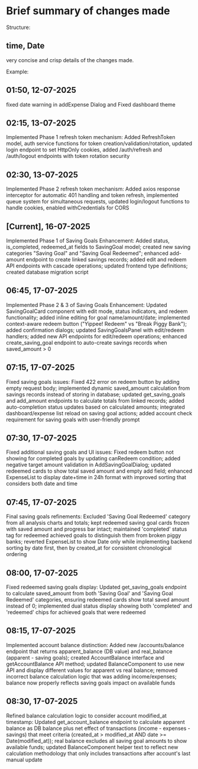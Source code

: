 # Brief summary of changes made

Structure:
## time, Date
very concise and crisp details of the changes made.

Example:
## 01:50, 12-07-2025
fixed date warning in addExpense Dialog and Fixed dashboard theme

## 02:15, 13-07-2025
Implemented Phase 1 refresh token mechanism: Added RefreshToken model, auth service functions for token creation/validation/rotation, updated login endpoint to set HttpOnly cookies, added /auth/refresh and /auth/logout endpoints with token rotation security

## 02:30, 13-07-2025
Implemented Phase 2 refresh token mechanism: Added axios response interceptor for automatic 401 handling and token refresh, implemented queue system for simultaneous requests, updated login/logout functions to handle cookies, enabled withCredentials for CORS

## [Current], 16-07-2025
Implemented Phase 1 of Saving Goals Enhancement: Added status, is_completed, redeemed_at fields to SavingGoal model; created new saving categories "Saving Goal" and "Saving Goal Redeemed"; enhanced add-amount endpoint to create linked savings records; added edit and redeem API endpoints with cascade operations; updated frontend type definitions; created database migration script

## 06:45, 17-07-2025
Implemented Phase 2 & 3 of Saving Goals Enhancement: Updated SavingGoalCard component with edit mode, status indicators, and redeem functionality; added inline editing for goal name/amount/date; implemented context-aware redeem button ("Yippee! Redeem" vs "Break Piggy Bank"); added confirmation dialogs; updated SavingGoalsPanel with edit/redeem handlers; added new API endpoints for edit/redeem operations; enhanced create_saving_goal endpoint to auto-create savings records when saved_amount > 0

## 07:15, 17-07-2025
Fixed saving goals issues: Fixed 422 error on redeem button by adding empty request body; implemented dynamic saved_amount calculation from savings records instead of storing in database; updated get_saving_goals and add_amount endpoints to calculate totals from linked records; added auto-completion status updates based on calculated amounts; integrated dashboard/expense list reload on saving goal actions; added account check requirement for saving goals with user-friendly prompt

## 07:30, 17-07-2025
Fixed additional saving goals and UI issues: Fixed redeem button not showing for completed goals by updating canRedeem condition; added negative target amount validation in AddSavingGoalDialog; updated redeemed cards to show total saved amount and empty add field; enhanced ExpenseList to display date+time in 24h format with improved sorting that considers both date and time

## 07:45, 17-07-2025
Final saving goals refinements: Excluded 'Saving Goal Redeemed' category from all analysis charts and totals; kept redeemed saving goal cards frozen with saved amount and progress bar intact; maintained 'completed' status tag for redeemed achieved goals to distinguish them from broken piggy banks; reverted ExpenseList to show Date only while implementing backend sorting by date first, then by created_at for consistent chronological ordering

## 08:00, 17-07-2025
Fixed redeemed saving goals display: Updated get_saving_goals endpoint to calculate saved_amount from both 'Saving Goal' and 'Saving Goal Redeemed' categories, ensuring redeemed cards show total saved amount instead of 0; implemented dual status display showing both 'completed' and 'redeemed' chips for achieved goals that were redeemed

## 08:15, 17-07-2025
Implemented account balance distinction: Added new /accounts/balance endpoint that returns apparent_balance (DB value) and real_balance (apparent - saving goals); created AccountBalance interface and getAccountBalance API method; updated BalanceComponent to use new API and display different values for apparent vs real balance; removed incorrect balance calculation logic that was adding income/expenses; balance now properly reflects saving goals impact on available funds

## 08:30, 17-07-2025
Refined balance calculation logic to consider account modified_at timestamp: Updated get_account_balance endpoint to calculate apparent balance as DB balance plus net effect of transactions (income - expenses - savings) that meet criteria (created_at > modified_at AND date >= Date(modified_at)); real balance excludes all saving goal amounts to show available funds; updated BalanceComponent helper text to reflect new calculation methodology that only includes transactions after account's last manual update